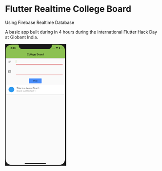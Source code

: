 # Flutter Realtime College Board

Using Firebase Realtime Database

A basic app built during in 4 hours during the International Flutter Hack Day at Globant India. 


<img src="flutterhack.png" width = "200" height= "400">
